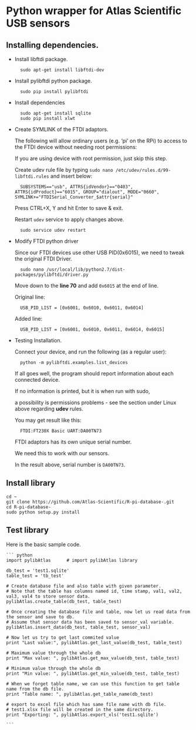 # Python wrapper for Atlas Scientific USB sensors

## Installing dependencies.

- Install libftdi package.

        sudo apt-get install libftdi-dev 
    
- Install pylibftdi python package.
    
        sudo pip install pylibftdi

- Install dependencies
    
        sudo apt-get install sqlite
        sudo pip install xlwt
        
- Create SYMLINK of the FTDI adaptors.
    
    The following will allow ordinary users (e.g. ‘pi’ on the RPi) to access to the FTDI device without needing root permissions:
    
    If you are using device with root permission, just skip this step. 
    
    Create udev rule file by typing `sudo nano /etc/udev/rules.d/99-libftdi.rules` and insert below:
    
        SUBSYSTEMS=="usb", ATTRS{idVendor}=="0403", ATTRS{idProduct}=="6015", GROUP="dialout", MODE="0660", SYMLINK+="FTDISerial_Converter_$attr{serial}"

    Press CTRL+X, Y and hit Enter to save & exit.
    
    Restart `udev` service to apply changes above.
        
        sudo service udev restart

- Modify FTDI python driver
    
    Since our FTDI devices use other USB PID(0x6015), we need to tweak the original FTDI Driver.
    
        sudo nano /usr/local/lib/python2.7/dist-packages/pylibftdi/driver.py
    
    Move down to the **line 70** and add `0x6015` at the end of line.

    Original line:
        
        USB_PID_LIST = [0x6001, 0x6010, 0x6011, 0x6014]
        
    Added line:
            
        USB_PID_LIST = [0x6001, 0x6010, 0x6011, 0x6014, 0x6015]        
        
        
- Testing Installation.

    Connect your device, and run the following (as a regular user):
        
        python -m pylibftdi.examples.list_devices
   
    If all goes well, the program should report information about each connected device. 

    If no information is printed, but it is when run with sudo,
    
    a possibility is permissions problems - see the section under Linux above regarding **udev** rules.
    
    You may get result like this:
        
        FTDI:FT230X Basic UART:DA00TN73
    
    FTDI adaptors has its own unique serial number.

    We need this to work with our sensors.

    In the result above, serial number is `DA00TN73`.
    
## Install library
    
    cd ~
    git clone https://github.com/Atlas-Scientific/R-pi-database-.git
    cd R-pi-database-
    sudo python setup.py install
    
    
## Test library
    
Here is the basic sample code.

    ``` python
    import pylibAtlas      # import pylibAtlas library
    
    db_test = 'test1.sqlite'
    table_test = 'tb_test'
    
    # Create database file and also table with given parameter.
    # Note that the table has columns named id, time stamp, val1, val2, val3, val4 to store sensor data. 
    pylibAtlas.create_table(db_test, table_test)    
    
    # Once creating the database file and table, now let us read data from the sensor and save to db.
    # Assume that sensor data has been saved to sensor_val variable.
    pylibAtlas.insert_data(db_test, table_test, sensor_val)

    # Now let us try to get last commited value
    print "Last value:", pylibAtlas.get_last_value(db_test, table_test)
    
    # Maximum value through the whole db
    print "Max value: ", pylibAtlas.get_max_value(db_test, table_test)
    
    # Minimum value through the whole db
    print "Min value: ", pylibAtlas.get_min_value(db_test, table_test)
    
    # When we forget table name, we can use this function to get table name from the db file.
    print "Table name: ", pylibAtlas.get_table_name(db_test)

    # export to excel file which has same file name with db file.
    # test1.xlsx file will be created in the same directory.
    print "Exporting: ", pylibAtlas.export_xls('test1.sqlite')
    
    ```
    
    